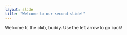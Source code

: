 ```yaml
---
layout: slide
title: "Welcome to our second slide!"
---
```

Welcome to the club, buddy.
Use the left arrow to go back!
